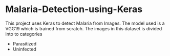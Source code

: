 # Malaria-Detection-using-Keras

This project uses Keras to detect Malaria from Images. The model used is a VGG19 which is trained from scratch. The images in this dataset is divided into to categories
* Parasitized
* Uninfected
